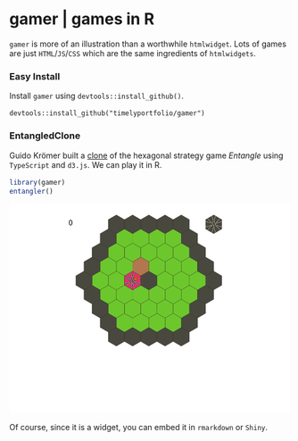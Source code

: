 # gamer | games in R
`gamer` is more of an illustration than a worthwhile `htmlwidget`.  Lots of games
are just `HTML`/`JS`/`CSS` which are the same ingredients of `htmlwidgets`.

### Easy Install
Install `gamer` using `devtools::install_github()`.

```
devtools::install_github("timelyportfolio/gamer")
```
 
### EntangledClone
Guido Krömer built a [clone](http://cacodaemon.de/index.php?id=67) of the hexagonal strategy game *Entangle* using `TypeScript` and `d3.js`.  We can play it in R.

```r
library(gamer)
entangler()
```

![screenshot of entangler](./inst/images/entangler.png)

Of course, since it is a widget, you can embed it in `rmarkdown` or `Shiny`.

